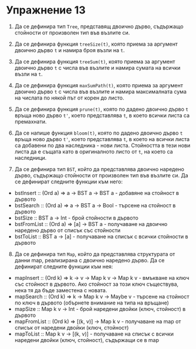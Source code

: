 Упражнение 13
=============

1. Да се дефинира тип `Tree`, представящ двоично дърво, съдържащо стойности от
произволен тип във възлите си.

2. Да се дефинира функция `treeSize(t)`, която приема за аргумент двоично
дърво `t` и намира броя възли на `t`.

3. Да се дефинира функция `treeSum(t)`, която приема за аргумент двоично дърво
`t` с числа във възлите и намира сумата на всички възли на `t`.

4. Да се дефинира функция `maxSumPath(t)`, която приема за аргумент двоично
дърво `t` с числа във възлите и намира максималната сума на числата по някой
път от корен до листо.

5. Да се дефинира функция `prune(t)`, която по дадено двоично дърво `t` връща
ново дърво `t'`, което представлява `t`, в което всички листа са премахнати.

6. Да се напише функция `bloom(t)`, която по дадено двоично дърво `t` връща
ново дърво `t'`, което представлява `t`, в което на всички листа са добавени
по два наследника - нови листа. Стойността в тези нови листа да е същата като в
оригиналното листо от `t`, на което са наследници.

7. Да се дефинира тип `BST`, който да представлява двоично наредено дърво,
съдържащо стойности от произволен тип във възлите си. Да се дефинират следните
функции към него:
- bstInsert :: (Ord a) => a -> BST a -> BST a - добавяне на стойност в дървото
- bstSearch :: (Ord a) => a -> BST a -> Bool - търсене на стойност в дървото
- bstSize :: BST a -> Int - брой стойности в дървото
- bstFromList :: (Ord a) => [a] -> BST a - получаване на двоично наредено дърво
от списък със стойности
- bstToList :: BST a -> [a] - получаване на списък с всички стойности в дървото

8. Да се дефинира тип `Map`, който да представлява структурата от данни map,
реализирана с двоично наредено дърво. Да се дефинират следните функции към нея:
- mapInsert :: (Ord k) => k -> v -> Map k v -> Map k v - вмъкване на ключ със
стойност в дървото. Ако стойност за този ключ съществува, нека тя да бъде
заместена с новата.
- mapSearch :: (Ord k) => k -> Map k v -> Maybe v - търсене на стойност по ключ
в дървото (обърнете внимание на типа на връщане)
- mapSize :: Map k v -> Int - брой наредени двойки (ключ, стойност) в дървото
- mapFromList :: (Ord k) => [(k, v)] -> Map k v - получаване на map от списък
от наредени двойки (ключ, стойност)
- mapToList :: Map k v -> [(k, v)] - получаване на списък с всички наредени
двойки (ключ, стойност), съдържащи се в map
